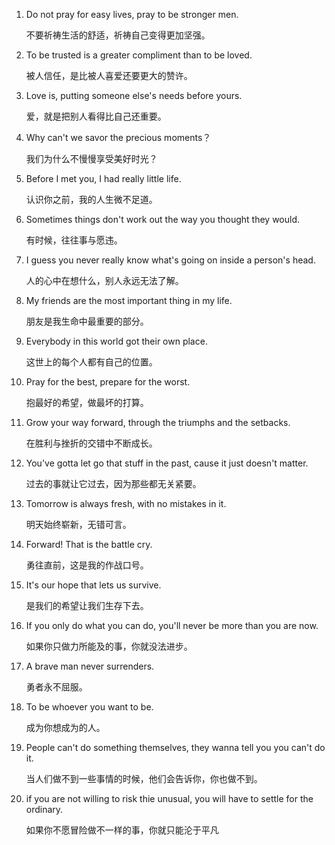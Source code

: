 1. Do not pray for easy lives, pray to be stronger men.

   不要祈祷生活的舒适，祈祷自己变得更加坚强。

2. To be trusted is a greater compliment than to be loved.

   被人信任，是比被人喜爱还要更大的赞许。

3. Love is, putting someone else's needs before yours.

   爱，就是把别人看得比自己还重要。

4. Why can't we savor the precious moments？

    我们为什么不慢慢享受美好时光？

5. Before I met you, I had really little life.

   认识你之前，我的人生微不足道。

6. Sometimes things don't work out the way you thought they would.

   有时候，往往事与愿违。

7. I guess you never really know what's going on inside a person's head.

   人的心中在想什么，别人永远无法了解。

8. My friends are the most important thing in my life.

   朋友是我生命中最重要的部分。

9. Everybody in this world got their own place.

   这世上的每个人都有自己的位置。

10. Pray for the best, prepare for the worst.

    抱最好的希望，做最坏的打算。

11. Grow your way forward, through the triumphs and the setbacks.

    在胜利与挫折的交错中不断成长。

12. You've gotta let go that stuff in the past, cause it just doesn't matter.

    过去的事就让它过去，因为那些都无关紧要。

13. Tomorrow is always fresh, with no mistakes in it.

    明天始终崭新，无错可言。

14. Forward! That is the battle cry.

    勇往直前，这是我的作战口号。

15. It's our hope that lets us survive.

    是我们的希望让我们生存下去。

16. If you only do what you can do, you'll never be more than you are now.

    如果你只做力所能及的事，你就没法进步。

17. A brave man never surrenders.

    勇者永不屈服。

18. To be whoever you want to be.

    成为你想成为的人。
    
19. People can't do something themselves, they wanna tell you you can't do it.

     当人们做不到一些事情的时候，他们会告诉你，你也做不到。
    
20. if you are not willing to risk thie unusual, you will have to settle for the ordinary.

     如果你不愿冒险做不一样的事，你就只能沦于平凡